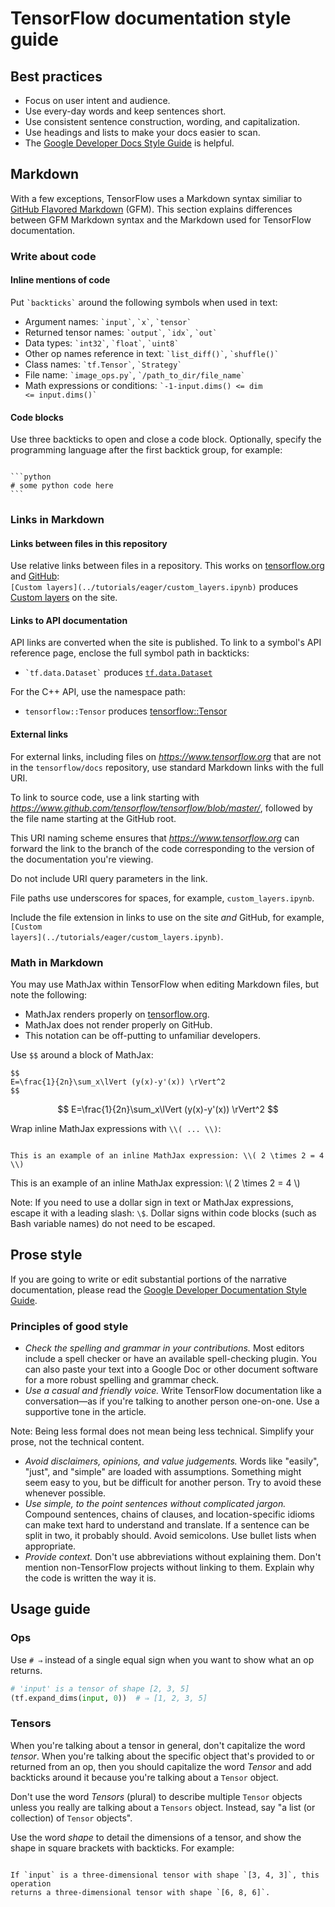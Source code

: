 # TensorFlow documentation style guide

## Best practices

*   Focus on user intent and audience.
*   Use every-day words and keep sentences short.
*   Use consistent sentence construction, wording, and capitalization.
*   Use headings and lists to make your docs easier to scan.
*   The
    [Google Developer Docs Style Guide](https://developers.google.com/style/highlights)
    is helpful.

## Markdown

With a few exceptions, TensorFlow uses a Markdown syntax similiar to
[GitHub Flavored Markdown](https://guides.github.com/features/mastering-markdown/)
(GFM). This section explains differences between GFM Markdown syntax and the
Markdown used for TensorFlow documentation.


### Write about code

#### Inline mentions of code

Put <code>&#96;backticks&#96;</code> around the following symbols when used in
text:

*   Argument names: <code>&#96;input&#96;</code>, <code>&#96;x&#96;</code>,
    <code>&#96;tensor&#96;</code>
*   Returned tensor names: <code>&#96;output&#96;</code>,
    <code>&#96;idx&#96;</code>, <code>&#96;out&#96;</code>
*   Data types: <code>&#96;int32&#96;</code>, <code>&#96;float&#96;</code>,
    <code>&#96;uint8&#96;</code>
*   Other op names reference in text: <code>&#96;list_diff()&#96;</code>,
    <code>&#96;shuffle()&#96;</code>
*   Class names: <code>&#96;tf.Tensor&#96;</code>, <code>&#96;Strategy&#96;</code>
*   File name: <code>&#96;image_ops.py&#96;</code>,
    <code>&#96;/path_to_dir/file_name&#96;</code>
*   Math expressions or conditions: <code>&#96;-1-input.dims() &lt;= dim &lt;=
    input.dims()&#96;</code>

#### Code blocks

Use three backticks to open and close a code block. Optionally, specify the programming
language after the first backtick group, for example:
<pre><code>
&#96;&#96;&#96;python
&#35; some python code here
&#96;&#96;&#96;
</code></pre>

### Links in Markdown

#### Links between files in this repository

Use relative links between files in a repository. This works on
[tensorflow.org](https://www.tensorflow.org) and
[GitHub](https://github.com/tensorflow/docs/tree/master/site/en):<br/>
<code>\[Custom layers\]\(../tutorials/eager/custom_layers.ipynb\)</code> produces
[Custom layers](https://www.tensorflow.org/tutorials/eager/custom_layers) on the
site.

#### Links to API documentation

API links are converted when the site is published. To link to a symbol's API
reference page, enclose the full symbol path in backticks:

*   <code>&#96;tf.data.Dataset&#96;</code> produces
    [<a href="../../api_docs/python/tf/data/Dataset.md"><code>tf.data.Dataset</code></a>](https://www.tensorflow.org/api_docs/python/tf/data/Dataset)

For the C++ API, use the namespace path:

*   `tensorflow::Tensor` produces
    [tensorflow::Tensor](https://www.tensorflow.org/api_docs/cc/class/tensorflow/tensor)

#### External links

For external links, including files on <var>https://www.tensorflow.org</var>
that are not in the `tensorflow/docs` repository, use standard Markdown links
with the full URI.

To link to source code, use a link starting with
<var>https://www.github.com/tensorflow/tensorflow/blob/master/</var>, followed
by the file name starting at the GitHub root.

This URI naming scheme ensures that <var>https://www.tensorflow.org</var> can
forward the link to the branch of the code corresponding to the version of the
documentation you're viewing.

Do not include URI query parameters in the link.

File paths use underscores for spaces, for example, `custom_layers.ipynb`.

Include the file extension in links to use on the site *and* GitHub, for example,<br/>
<code>\[Custom layers\]\(../tutorials/eager/custom_layers.ipynb\)</code>.

### Math in Markdown

You may use MathJax within TensorFlow when editing Markdown files, but note the
following:

*   MathJax renders properly on [tensorflow.org](https://www.tensorflow.org).
*   MathJax does not render properly on GitHub.
*   This notation can be off-putting to unfamiliar developers.

Use <code>&#36;&#36;</code> around a block of MathJax:

<pre><code>$$
E=\frac{1}{2n}\sum_x\lVert (y(x)-y'(x)) \rVert^2
$$</code></pre>

$$
E=\frac{1}{2n}\sum_x\lVert (y(x)-y'(x)) \rVert^2
$$

Wrap inline MathJax expressions with <code>&#92;&#92;( ... &#92;&#92;)</code>:

<pre><code>
This is an example of an inline MathJax expression: &#92;&#92;( 2 \times 2 = 4 &#92;&#92;)
</code></pre>

This is an example of an inline MathJax expression: \\( 2 \times 2 = 4 \\)

Note: If you need to use a dollar sign in text or MathJax expressions, escape it
with a leading slash: `\$`. Dollar signs within code blocks (such as Bash
variable names) do not need to be escaped.


## Prose style

If you are going to write or edit substantial portions of the narrative
documentation, please read the
[Google Developer Documentation Style Guide](https://developers.google.com/style/highlights).

### Principles of good style

*   *Check the spelling and grammar in your contributions.* Most editors
    include a spell checker or have an available spell-checking plugin. You can
    also paste your text into a Google Doc or other document software for a more
    robust spelling and grammar check.
*   *Use a casual and friendly voice.* Write TensorFlow documentation like a
    conversation—as if you're talking to another person one-on-one. Use a
    supportive tone in the article.

Note: Being less formal does not mean being less technical. Simplify your prose,
not the technical content.

*   *Avoid disclaimers, opinions, and value judgements.* Words like "easily",
    "just", and "simple" are loaded with assumptions. Something might seem easy
    to you, but be difficult for another person. Try to avoid these whenever
    possible.
*   *Use simple, to the point sentences without complicated jargon.* Compound
    sentences, chains of clauses, and location-specific idioms can make text
    hard to understand and translate. If a sentence can be split in two, it
    probably should. Avoid semicolons. Use bullet lists when appropriate.
*   *Provide context.* Don't use abbreviations without explaining them. Don't
    mention non-TensorFlow projects without linking to them. Explain why the
    code is written the way it is.

## Usage guide

### Ops

Use `# ⇒` instead of a single equal sign when you want to show what an op
returns.

```python
# 'input' is a tensor of shape [2, 3, 5] 
(tf.expand_dims(input, 0))  # ⇒ [1, 2, 3, 5]
```

### Tensors

When you're talking about a tensor in general, don't capitalize the word
*tensor*. When you're talking about the specific object that's provided to or
returned from an op, then you should capitalize the word *Tensor* and add
backticks around it because you're talking about a `Tensor` object.

Don't use the word *Tensors* (plural) to describe multiple `Tensor` objects
unless you really are talking about a `Tensors` object. Instead, say "a list (or
collection) of `Tensor` objects".

Use the word *shape* to detail the dimensions of a tensor, and show the shape in
square brackets with backticks. For example:

<pre><code>
If `input` is a three-dimensional tensor with shape `[3, 4, 3]`, this operation
returns a three-dimensional tensor with shape `[6, 8, 6]`.
</code></pre>
